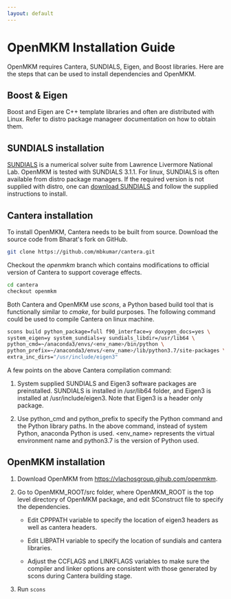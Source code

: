 ```yaml
---
layout: default
---
```


# OpenMKM Installation Guide

OpenMKM requires Cantera, SUNDIALS, Eigen, and Boost libraries. Here are the
steps that can be used to install dependencies and OpenMKM.

## Boost & Eigen
Boost and Eigen are C++ template libraries and often are distributed with Linux.
Refer to distro package manageer documentation on how to obtain them.

## SUNDIALS installation
[SUNDIALS][sundials_page] is a numerical solver suite from Lawrence Livermore
National Lab. OpenMKM is tested with SUNDIALS 3.1.1. For linux, SUNDIALS is
often available from distro package managers. If the required version is not
supplied with distro, one can [download SUNDIALS][sundials_download] and follow
the supplied instructions to install. 

## Cantera installation
To install OpenMKM, Cantera needs to be built from source. Download the source
code from Bharat's fork on GitHub. 
``` bash
git clone https://github.com/mbkumar/cantera.git
```
Checkout the *openmkm* branch which contains modifications to official version
of Cantera to support coverage effects.
``` bash
cd cantera
checkout openmkm
```
Both Cantera and OpenMKM use *scons*, a Python based build tool that is
functionally similar to *cmake*, for build purposes. The following command
could be used to compile Cantera on linux machine.
``` bash
scons build python_package=full f90_interface=y doxygen_docs=yes \
system_eigen=y system_sundials=y sundials_libdir=/usr/lib64 \
python_cmd=~/anaconda3/envs/<env_name>/bin/python \
python_prefix=~/anaconda3/envs/<env_name>/lib/python3.7/site-packages \
extra_inc_dirs="/usr/include/eigen3"
```

A few points on the above Cantera compilation command:
1. System supplied SUNDIALS and Eigen3 software packages are preinstalled.
   SUNDIALS is installed in /usr/lib64 folder, and Eigen3 is installed at
   /usr/include/eigen3. Note that Eigen3 is a header only package. 

2. Use python_cmd and python_prefix to specify the Python command and the
   Python library paths. In the above command, instead of system Python,
   anaconda Python is used. \<env_name\> represents the virtual environment
   name and python3.7 is the version of Python used. 


## OpenMKM installation

1. Download OpenMKM from https://vlachosgroup.gihub.com/openmkm.

2. Go to OpenMKM_ROOT/src folder, where OpenMKM_ROOT is the top level directory
   of OpenMKM package, and edit SConstruct file to specify the dependencies.

    * Edit CPPPATH variable to specify the location of eigen3 headers as well
      as cantera headers.

    * Edit LIBPATH variable to specify the location of sundials and cantera
      libraries.

    * Adjust the CCFLAGS and LINKFLAGS variables to make sure the compiler and
      linker options are consistent with those generated by scons during
      Cantera building stage.

3. Run ```scons```  

[sundials_page]: https://computation.llnl.gov/projects/sundials/
[sundials_download]: https://computation.llnl.gov/projects/sundials/sundials-software